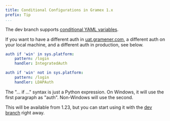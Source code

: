 ```yaml
---
title: Conditional Configurations in Gramex 1.x
prefix: Tip
...
```


The dev branch supports [conditional YAML variables](../config/#conditions).

If you want to have a different auth in [uat.gramener.com](https://uat.gramener.com), a different auth on your local machine, and a different auth in production, see below.

```yaml
auth if 'win' in sys.platform:
    pattern: /login
    handler: IntegratedAuth

auth if 'win' not in sys.platform:
    pattern: /login
    handler: LDAPAuth
```

The "... if ..." syntax is just a Python expression. On Windows, it will use the first paragraph as "auth". Non-Windows will use the second.

This will be available from 1.23, but you can start using it with the [dev branch](https://github.com/gramener/gramex/tree/dev/) right away.
